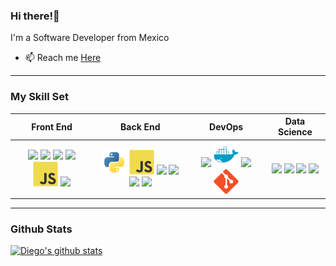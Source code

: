 ### Hi there!👋

I'm a Software Developer from Mexico

- 📫 Reach me [Here](https://www.linkedin.com/in/diegocabreranieto/)

---
### My Skill Set
<table>
  <thead>
    <tr>
      <th style="text-align:center;">Front End</th>
      <th style="text-align:center;">Back End</th>
      <th style="text-align:center;">DevOps</th>
      <th style="text-align:center;">Data Science</th>
    </tr>
  </thead>
  <tbody>
    <tr>
      <th>
        <img height="40" src="https://cdn.jsdelivr.net/gh/devicons/devicon/icons/html5/html5-original.svg" />
        <img height="40" src="https://cdn.jsdelivr.net/gh/devicons/devicon/icons/css3/css3-original.svg" />
        <img height="40" src="https://cdn.jsdelivr.net/gh/devicons/devicon/icons/sass/sass-original.svg" />
        <img height="40" src="https://cdn.jsdelivr.net/gh/devicons/devicon/icons/bootstrap/bootstrap-original.svg" />
        <img height="40" src="https://raw.githubusercontent.com/devicons/devicon/master/icons/javascript/javascript-original.svg">
        <img height="40" src="https://cdn.jsdelivr.net/gh/devicons/devicon/icons/knockout/knockout-plain-wordmark.svg" />
        <mg height="40" src="https://cdn.jsdelivr.net/gh/devicons/devicon/icons/typescript/typescript-original.svg" />
      </th>
      <th>
        <img height="40" src="https://raw.githubusercontent.com/devicons/devicon/master/icons/python/python-original.svg"> 
        <img height="40" src="https://raw.githubusercontent.com/devicons/devicon/master/icons/javascript/javascript-original.svg">
        <img height="40" src="https://cdn.jsdelivr.net/gh/devicons/devicon/icons/express/express-original.svg" />
        <img height="40" src="https://cdn.jsdelivr.net/gh/devicons/devicon/icons/nodejs/nodejs-original.svg" />
        <img height="40" src="https://cdn.jsdelivr.net/gh/devicons/devicon/icons/flask/flask-original.svg" />
        <img height="40" src="https://cdn.jsdelivr.net/gh/devicons/devicon/icons/typescript/typescript-original.svg" />
      </th>
      <th>
        <img height="40" src="https://cdn.jsdelivr.net/gh/devicons/devicon/icons/selenium/selenium-original.svg" />
      	<img height="40" src="https://raw.githubusercontent.com/devicons/devicon/master/icons/docker/docker-plain.svg"> 
        <img height="40" src="https://cdn.jsdelivr.net/gh/devicons/devicon/icons/bash/bash-original.svg" />
      	<img height="40" src="https://raw.githubusercontent.com/devicons/devicon/master/icons/git/git-plain.svg"> 
      </th>
      <th>
        <img height="40" src="https://cdn.jsdelivr.net/gh/devicons/devicon/icons/anaconda/anaconda-original.svg" />
        <img height="40" src="https://cdn.jsdelivr.net/gh/devicons/devicon/icons/numpy/numpy-original.svg" />
        <img height="40" src="https://cdn.jsdelivr.net/gh/devicons/devicon/icons/pandas/pandas-original.svg" />
        <img height="40" src="https://cdn.jsdelivr.net/gh/devicons/devicon/icons/tensorflow/tensorflow-original.svg" />
      </th>
    </tr>
  </tbody>
</table>

---

### Github Stats
[![Diego's github stats](https://github-readme-stats.vercel.app/api?username=DiegoCabreraN&count_private=true&show_icons=true&hide=issues,contribs)](https://github.com/DiegoCabreraN)
